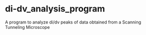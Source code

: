 # di-dv_analysis_program
A program to analyze di/dv peaks of data obtained from a Scanning Tunneling Microscope
